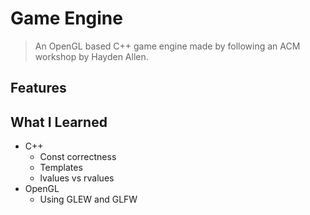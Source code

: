 # Game Engine

> An OpenGL based C++ game engine made by following an ACM workshop by Hayden Allen.

## Features

## What I Learned
- C++
    - Const correctness
    - Templates
    - lvalues vs rvalues
- OpenGL
    - Using GLEW and GLFW
	
